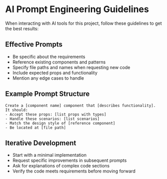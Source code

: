 
# AI Prompt Engineering Guidelines

When interacting with AI tools for this project, follow these guidelines to get the best results:

## Effective Prompts

- Be specific about the requirements
- Reference existing components and patterns
- Specify file paths and names when requesting new code
- Include expected props and functionality
- Mention any edge cases to handle

## Example Prompt Structure

```
Create a [component name] component that [describes functionality].
It should:
- Accept these props: [list props with types]
- Handle these scenarios: [list scenarios]
- Match the design style of [reference component]
- Be located at [file path]
```

## Iterative Development

- Start with a minimal implementation
- Request specific improvements in subsequent prompts
- Ask for explanations of complex code sections
- Verify the code meets requirements before moving forward
